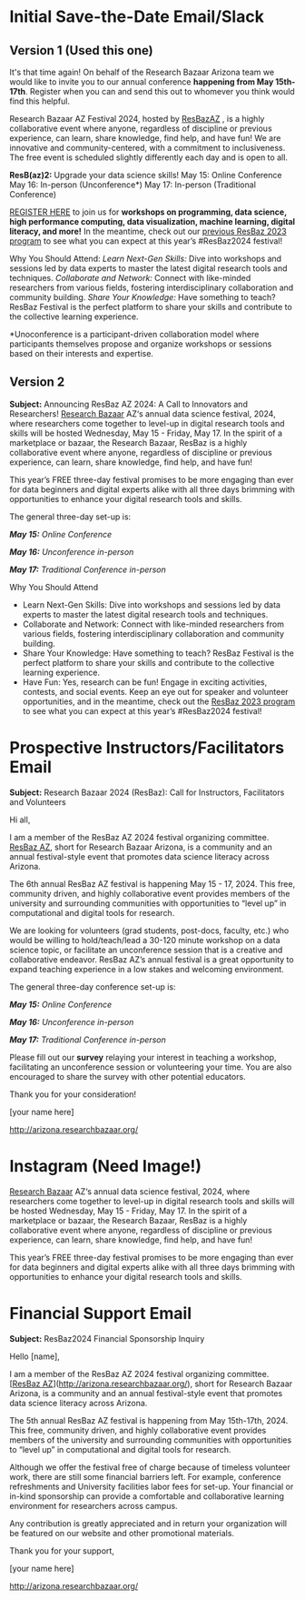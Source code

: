 # Initial Save-the-Date Email/Slack
## Version 1 (Used this one)
It's that time again! On behalf of the Research Bazaar Arizona team we would like to invite you to our annual conference **happening from May 15th-17th**. Register when you can and send this out to whomever you think would find this helpful.

Research Bazaar AZ Festival 2024, hosted by [ResBazAZ](https://researchbazaar.arizona.edu/) , is a highly collaborative event where anyone, regardless of discipline or previous experience, can learn, share knowledge, find help, and have fun! We are innovative and community-centered, with a commitment to inclusiveness. The free event is scheduled slightly differently each day and is open to all.

**ResB(az)2:** Upgrade your data science skills!
May 15: Online Conference
May 16: In-person (Unconference*)
May 17: In-person (Traditional Conference)

[REGISTER HERE](https://forms.gle/u5naq46pn3YoKERd8) to join us for **workshops on programming, data science, high performance computing, data visualization, machine learning, digital literacy, and more!** In the meantime, check out our [previous ResBaz 2023 program](https://researchbazaar.arizona.edu/resbaz/Arizona2023.html) to see what you can expect at this year’s #ResBaz2024 festival!

Why You Should Attend:
_Learn Next-Gen Skills:_ Dive into workshops and sessions led by data experts to master the latest digital research tools and techniques.
_Collaborate and Network:_ Connect with like-minded researchers from various fields, fostering interdisciplinary collaboration and community building.
_Share Your Knowledge:_ Have something to teach? ResBaz Festival is the perfect platform to share your skills and contribute to the collective learning experience.

*Unoconference is a participant-driven collaboration model where participants themselves propose and organize workshops or sessions based on their interests and expertise.

## Version 2
**Subject:** Announcing ResBaz AZ 2024: A Call to Innovators and Researchers!
[Research Bazaar](https://researchbazaar.arizona.edu/) AZ‘s annual data science festival, 2024, where researchers come together to level-up in digital research tools and skills will be hosted Wednesday, May 15 - Friday, May 17. In the spirit of a marketplace or bazaar, the Research Bazaar, ResBaz is a highly collaborative event where anyone, regardless of discipline or previous experience, can learn, share knowledge, find help, and have fun!

This year’s FREE three-day festival promises to be more engaging than ever for data beginners and digital experts alike with all three days brimming with opportunities to enhance your digital research tools and skills. 

The general three-day set-up is:

_**May 15:** Online Conference_

_**May 16:** Unconference in-person_

_**May 17:** Traditional Conference in-person_

Why You Should Attend
- Learn Next-Gen Skills: Dive into workshops and sessions led by data experts to master the latest digital research tools and techniques.
- Collaborate and Network: Connect with like-minded researchers from various fields, fostering interdisciplinary collaboration and community building.
- Share Your Knowledge: Have something to teach? ResBaz Festival is the perfect platform to share your skills and contribute to the collective learning experience.
- Have Fun: Yes, research can be fun! Engage in exciting activities, contests, and social events.
Keep an eye out for speaker and volunteer opportunities, and in the meantime, check out the [ResBaz 2023 program](https://researchbazaar.arizona.edu/resbaz/Arizona2023.html) to see what you can expect at this year’s #ResBaz2024 festival!


# Prospective Instructors/Facilitators Email
**Subject:** Research Bazaar 2024 (ResBaz): Call for Instructors, Facilitators and  Volunteers

Hi all,

I am a member of the ResBaz AZ 2024 festival organizing committee. [ResBaz AZ](https://researchbazaar.arizona.edu/), short for Research Bazaar Arizona, is a community and an annual festival-style event that promotes data science literacy across Arizona. 


The 6th annual ResBaz AZ festival is happening May 15 - 17, 2024. This free, community driven, and highly collaborative event provides members of the university and surrounding communities with opportunities to “level up” in computational and digital tools for research.


<!-- We are seeking instructors and facilitators at UArizona, ASU, NAU, and other Arizona research facilities. Specifically, --> 
We are looking for volunteers (grad students, post-docs, faculty, etc.) who would be willing to hold/teach/lead a 30-120 minute workshop on a data science topic, or facilitate an unconference session that is a creative and collaborative endeavor. ResBaz AZ’s annual festival is a great opportunity to expand teaching experience in a low stakes and welcoming environment. 

The general three-day conference set-up is:

***May 15:** Online Conference*

***May 16:** Unconference in-person*

***May 17:** Traditional Conference in-person*


Please fill out our **survey** relaying your interest in teaching a workshop, facilitating an unconference session or volunteering your time. You are also encouraged to share the survey with other potential educators. 

Thank you for your consideration! 

[your name here]

http://arizona.researchbazaar.org/ 


# Instagram (Need Image!)
[Research Bazaar](https://researchbazaar.arizona.edu/) AZ‘s annual data science festival, 2024, where researchers come together to level-up in digital research tools and skills will be hosted Wednesday, May 15 - Friday, May 17. In the spirit of a marketplace or bazaar, the Research Bazaar, ResBaz is a highly collaborative event where anyone, regardless of discipline or previous experience, can learn, share knowledge, find help, and have fun!

This year’s FREE three-day festival promises to be more engaging than ever for data beginners and digital experts alike with all three days brimming with opportunities to enhance your digital research tools and skills.

# Financial Support Email

**Subject:** ResBaz2024 Financial Sponsorship Inquiry

Hello [name],


I am a member of the ResBaz AZ 2024 festival organizing committee. [[ResBaz AZ](http://arizona.researchbazaar.org/)](http://arizona.researchbazaar.org/), short for Research Bazaar Arizona, is a community and an annual festival-style event that promotes data science literacy across Arizona. 


The 5th annual ResBaz AZ festival is happening from May 15th-17th, 2024. This free, community driven, and highly collaborative event provides members of the university and surrounding communities with opportunities to “level up” in computational and digital tools for research.


Although we offer the festival free of charge because of timeless volunteer work, there are still some financial barriers left. For example, conference refreshments and University facilities labor fees for set-up. Your financial  or in-kind sponsorship can provide a comfortable and collaborative learning environment for researchers across campus.


Any contribution is greatly appreciated and in return your organization will be featured on our website and other promotional materials. 



Thank you for your support,

[your name here]

http://arizona.researchbazaar.org/
